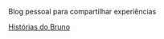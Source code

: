Blog pessoal para compartilhar experiências

[Histórias do Bruno](https://brunogasparetto.github.io)

